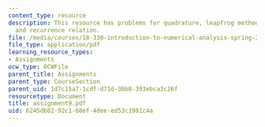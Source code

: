 ```yaml
---
content_type: resource
description: This resource has problems for quadrature, leapfrog method, Bessel function,
  and recurrence relation.
file: /media/courses/18-330-introduction-to-numerical-analysis-spring-2004/6245db8292c168ef4deeed53c1981c4a_assignment9.pdf
file_type: application/pdf
learning_resource_types:
- Assignments
ocw_type: OCWFile
parent_title: Assignments
parent_type: CourseSection
parent_uid: 1d7c15a7-1cdf-d71d-36b8-393ebca3c26f
resourcetype: Document
title: assignment9.pdf
uid: 6245db82-92c1-68ef-4dee-ed53c1981c4a
---
```

